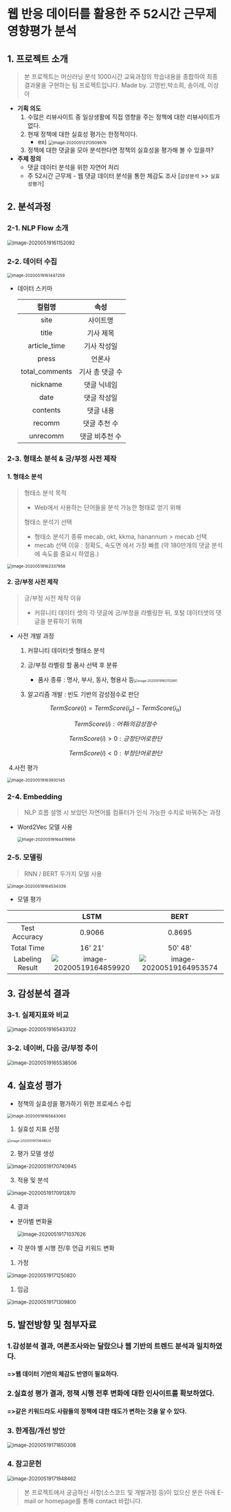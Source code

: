 # **웹 반응 데이터를 활용한 주 52시간 근무제 영향평가 분석**



## 1. 프로젝트 소개

> 본 프로젝트는 머신러닝 분석 1000시간 교육과정의 학습내용을 종합하여 최종 결과물을 구현하는 팀 프로젝트입니다. Made by. 고영빈,박소희, 송이레, 이상아

* **기획 의도**
  1. 수많은 리뷰사이트 중 일상생활에 직접 영향을 주는 정책에 대한 리뷰사이트가 없다.
  2. 현재 정책에 대한 실효성 평가는 한정적이다.
     * ex) <img src="./img/image-20200512213509976.png" alt="image-20200512213509976" style="zoom:67%;" />
  3. 정책에 대한 댓글을 모아 분석한다면 정책의 실효성을 평가해 볼 수 있을까?
* **주제 정의**
  * 댓글 데이터 분석을 위한 자연어 처리
  * 주 52시간 근무제 - 웹 댓글 데이터 분석을 통한 체감도 조사 [`감성분석`  >>  `실효성평가`]





## 2. 분석과정

### 2-1. NLP Flow 소개

<img src="Readme.assets/image-20200519161152092.png" alt="image-20200519161152092" style="zoom:80%;" />



### 2-2. 데이터 수집

<img src="Readme.assets/image-20200519161447259.png" alt="image-20200519161447259" style="zoom: 67%;" />

* 데이터 스키마

  |     컬럼명     |      속성       |
  | :------------: | :-------------: |
  |      site      |    사이트명     |
  |     title      |    기사 제목    |
  |  article_time  |   기사 작성일   |
  |     press      |     언론사      |
  | total_comments | 기사 총 댓글 수 |
  |    nickname    |   댓글 닉네임   |
  |      date      |   댓글 작성일   |
  |    contents    |    댓글 내용    |
  |     recomm     |  댓글 추천 수   |
  |    unrecomm    | 댓글 비추천 수  |



### 2-3. 형태소 분석 & 긍/부정 사전 제작

#### 1. 형태소 분석

> 형태소 분석 목적
>
> - Web에서 사용하는 단어들을 분석 가능한 형태로 얻기 위해
>
> 형태소 분석기 선택
>
> * 형태소 분석기 종류 mecab, okt, kkma, hanannum > mecab 선택
> * mecab 선택 이유 : 정확도, 속도면 에서 가장 빠름 (약 180만개의 댓글 분석에 속도를 중요시 하였음.)

<img src="Readme.assets/image-20200519162337958.png" alt="image-20200519162337958" style="zoom:67%;" />

#### 2. 긍/부정 사전 제작

> 긍/부정 사전 제작 이유
>
> * 커뮤니티 데이터 셋의 각 댓글에 긍/부정을 라벨링한 뒤, 포털 데이터셋의 댓글을 분류하기 위해



* 사전 개발 과정

  1. 커뮤니티 데이터셋 형태소 분석

  2. 긍/부정 라벨링 할 품사 선택 후 분류

     - 품사 종류 : 명사, 부사, 동사, 형용사 등<img src="Readme.assets/image-20200519163702881.png" alt="image-20200519163702881" style="zoom: 50%;" />

  3. 알고리즘 개발 : 빈도 기반의 감성점수로 판단

     

$$
TermScore(i) = TermScore(i_p) - TermScore(i_n)
$$

$$
TermScore(i) : 어휘 i의 감성점수
$$

$$
TermScore(i) > 0 : 긍정단어로 판단
$$

$$
TermScore(i) < 0 : 부정단어로 판단
$$

​		4.사전 평가 

<img src="Readme.assets/image-20200519163930145.png" alt="image-20200519163930145" style="zoom:67%;" />

### 2-4. Embedding

> NLP 흐름 설명 시 보았던 자연어를 컴퓨터가 인식 가능한 수치로 바꿔주는 과정

* Word2Vec 모델 사용

  <img src="Readme.assets/image-20200519164419956.png" alt="image-20200519164419956" style="zoom:67%;" />





### 2-5. 모델링

> RNN / BERT 두가지 모델 사용

<img src="Readme.assets/image-20200519164534339.png" alt="image-20200519164534339" style="zoom: 67%;" />

* 모델 평가

|                 |                             LSTM                             |                             BERT                             |
| :-------------: | :----------------------------------------------------------: | :----------------------------------------------------------: |
|  Test Accuracy  |                            0.9066                            |                            0.8695                            |
|   Total Time    |                           16' 21'                            |                           50' 48'                            |
| Labeling Result | ![image-20200519164859920](Readme.assets/image-20200519164859920.png) | ![image-20200519164953574](Readme.assets/image-20200519164953574.png) |





## 3. 감성분석 결과

### 3-1. 실제지표와 비교

<img src="Readme.assets/image-20200519165433122.png" alt="image-20200519165433122" style="zoom:80%;" />



### 3-2. 네이버, 다음 긍/부정 추이 

<img src="Readme.assets/image-20200519165538506.png" alt="image-20200519165538506" style="zoom:80%;" />





## 4. 실효성 평가

* 정책의 실효성을 평가하기 위한 프로세스 수립

<img src="Readme.assets/image-20200519165643063.png" alt="image-20200519165643063" style="zoom:67%;" />

1. 실효성 지표 선정

<img src="Readme.assets/image-20200519170648824.png" alt="image-20200519170648824" style="zoom: 50%;" />

2. 평가 모델 생성

<img src="Readme.assets/image-20200519170740945.png" alt="image-20200519170740945" style="zoom: 80%;" />

3. 적용 및 분석

<img src="Readme.assets/image-20200519170912870.png" alt="image-20200519170912870" style="zoom:80%;" />

4. 결과

* 분야별 변화율

  <img src="Readme.assets/image-20200519171037626.png" alt="image-20200519171037626" style="zoom:80%;" />

* 각 분야 별 시행 전/후 언급 키워드 변화

1. 가정

<img src="Readme.assets/image-20200519171250820.png" alt="image-20200519171250820" style="zoom:80%;" />

1. 임금

<img src="Readme.assets/image-20200519171309800.png" alt="image-20200519171309800" style="zoom:80%;" />





## 5. 발전방향 및 첨부자료

### **1.감성분석 결과, 여론조사와는 달랐으나 웹 기반의 트렌드 분석과 일치하였다**.

#### =>웹 데이터 기반의 체감도 반영이 필요하다.



### **2.실효성 평가 결과, 정책 시행 전후 변화에 대한 인사이트를 확보하였다.**

#### =>같은 키워드라도 사람들의 정책에 대한 태도가 변하는 것을 알 수 있다.



### 3. 한계점/개선 방안

<img src="Readme.assets/image-20200519171850308.png" alt="image-20200519171850308" style="zoom:80%;" />



### 4. 참고문헌

<img src="Readme.assets/image-20200519171948462.png" alt="image-20200519171948462" style="zoom:80%;" />





> 본 프로젝트에서 궁금하신 사항(소스코드 및 개발과정 등)이 있으신 분은 아래 E-mail or homepage를 통해 contact 바랍니다.